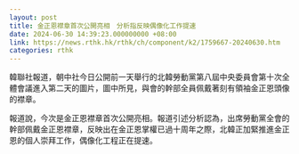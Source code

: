 ```yaml
---
layout: post
title: 金正恩襟章首次公開亮相　分析指反映偶像化工作提速
date: 2024-06-30 14:39:23.000000000 +08:00
link: https://news.rthk.hk/rthk/ch/component/k2/1759667-20240630.htm
categories: rthk
---
```


韓聯社報道，朝中社今日公開前一天舉行的北韓勞動黨第八屆中央委員會第十次全體會議進入第二天的圖片，圖中所見，與會的幹部全員佩戴著刻有領袖金正恩頭像的襟章。

報道說，今次是金正恩襟章首次公開亮相。報道引述分析認為，出席勞動黨全會的幹部佩戴金正恩襟章，反映出在金正恩掌權已過十周年之際，北韓正加緊推進金正恩的個人崇拜工作，偶像化工程正在提速。
